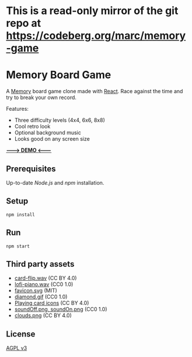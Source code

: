 # This is a read-only mirror of the git repo at https://codeberg.org/marc/memory-game

# Memory Board Game

A [Memory](https://en.wikipedia.org/wiki/Concentration_(card_game)) board game clone made with [React](https://react.dev). Race against the time and try to break your own record.

Features:

- Three difficulty levels (4x4, 6x6, 8x8)
- Cool retro look
- Optional background music
- Looks good on any screen size

**[---> DEMO <---](https://marc.codeberg.page/memory-game)**

## Prerequisites

Up-to-date *Node.js* and *npm* installation.

## Setup

`npm install`

## Run

`npm start`

## Third party assets

- [card-flip.wav](https://freesound.org/people/f4ngy/sounds/240776/) (CC BY 4.0)
- [lofi-piano.wav](https://freesound.org/people/holizna/sounds/629176/) (CC0 1.0)
- [favicon.svg](https://tabler-icons.io/i/category-2) (MIT)
- [diamond.gif](https://opengameart.org/content/pixel-art-loading-icon-2) (CC0 1.0)
- [Playing card icons](https://kyrise.itch.io/kyrises-free-16x16-rpg-icon-pack) (CC BY 4.0)
- [soundOff.png, soundOn.png](https://opengameart.org/content/sound-onoff-images) (CC0 1.0)
- [clouds.png](https://s4m-ur4i.itch.io/pixelart-clouds-background) (CC BY 4.0)


## License

[AGPL v3](https://codeberg.org/marc/memory-game/raw/branch/main/LICENSE)
